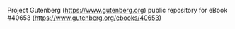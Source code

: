 Project Gutenberg (https://www.gutenberg.org) public repository for eBook #40653 (https://www.gutenberg.org/ebooks/40653)
